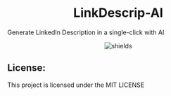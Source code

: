 <h1 align="center" id="title">LinkDescrip-AI</h1>

<p id="description">Generate LinkedIn Description in a single-click with AI</p>

<p align="center"><img src="https://img.shields.io/badge/just%20the%20message-8A2BE2" alt="shields"></p>

<h2>License:</h2>

This project is licensed under the MIT LICENSE